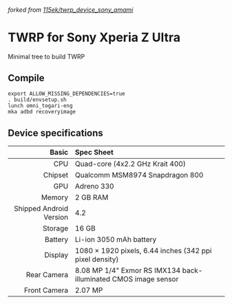 ###### forked from [115ek/twrp_device_sony_amami](https://github.com/115ek/twrp_device_sony_amami)

# TWRP for Sony Xperia Z Ultra

Minimal tree to build TWRP

## Compile

    export ALLOW_MISSING_DEPENDENCIES=true
    . build/envsetup.sh
    lunch omni_togari-eng
    mka adbd recoveryimage

## Device specifications

Basic   | Spec Sheet
-------:|:-------------------------
CPU     | Quad-core (4x2.2 GHz Krait 400)
Chipset | Qualcomm MSM8974 Snapdragon 800
GPU     | Adreno 330
Memory  | 2 GB RAM
Shipped Android Version | 4.2
Storage | 16 GB
Battery | Li-ion 3050 mAh battery
Display | 1080 × 1920 pixels, 6.44 inches (342 ppi pixel density)
Rear Camera  | 8.08 MP 1/4" Exmor RS IMX134 back-illuminated CMOS image sensor
Front Camera | 2.07 MP
